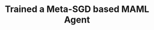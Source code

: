 ---
layout: page
title: Trained a Meta-SGD based MAML Agent
description: a project that i must complete by june end
img: #assets/img/2.jpg
github: "https://github.com/djdhillxn/metaLearningFromLearning"
importance: 4
category: college
---